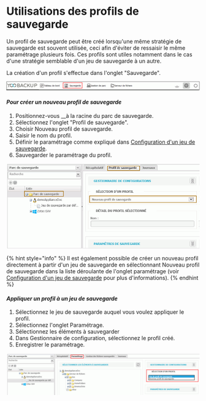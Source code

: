 # Utilisations des profils de sauvegarde

Un profil de sauvegarde peut être créé lorsqu'une même stratégie de sauvegarde est souvent utilisée, ceci afin d'éviter de ressaisir le même paramétrage plusieurs fois. Ces profils sont utiles notamment dans le cas d'une stratégie semblable d'un jeu de sauvegarde à un autre. 

La création d'un profil s'effectue dans l'onglet "Sauvegarde".

![](../.gitbook/assets/menu-sauvegarde%20%283%29.gif)

#### _Pour créer un nouveau profil de sauvegarde_

1. Positionnez-vous __à la racine du parc de sauvegarde.
2. Sélectionnez l'onglet "Profil de sauvegarde".
3. Choisir Nouveau profil de sauvegarde.
4. Saisir le nom du profil.
5. Définir le paramétrage comme expliqué dans [Configuration d'un jeu de sauvegarde](https://docs.wooxo.fr/yb-ug/~/edit/drafts/-LQY2yMQRzvgGj5G0ZCF/configuration-de-la-sauvegarde/configuration-dun-jeu-de-sauvegarde).
6. Sauvegarder le paramétrage du profil.

![](../.gitbook/assets/new_profil_sauvegarde.gif)

{% hint style="info" %}
Il est également possible de créer un nouveau profil directement à partir d'un jeu de sauvegarde en sélectionnant Nouveau profil de sauvegarde dans la liste déroulante de l'onglet paramétrage \(voir [Configuration d'un jeu de sauvegarde](https://docs.wooxo.fr/yb-ug/~/edit/drafts/-LQY2yMQRzvgGj5G0ZCF/configuration-de-la-sauvegarde/configuration-dun-jeu-de-sauvegarde) pour plus d'informations\).
{% endhint %}

#### _Appliquer un profil à un jeu de sauvegarde_

1. Sélectionnez le jeu de sauvegarde auquel vous voulez appliquer le profil.
2. Sélectionnez l'onglet Paramétrage.
3. Sélectionnez les éléments à sauvegarder
4. Dans Gestionnaire de configuration, sélectionnez le profil créé.
5. Enregistrer le paramétrage.

![](../.gitbook/assets/selection_profil.gif)





​  


